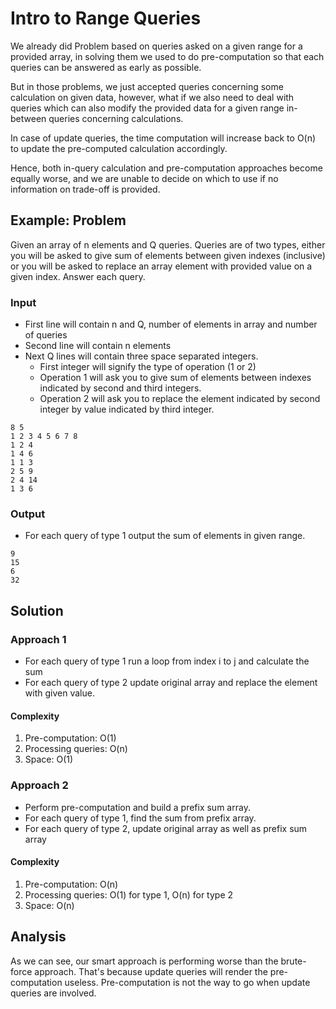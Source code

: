 # Intro to Range Queries
We already did Problem based on queries asked on a given range for a provided array, in solving them we used to do pre-computation so that each queries can be answered as early as possible.

But in those problems, we just accepted queries concerning some calculation on given data, however, what if we also need to deal with queries which can also modify the provided data for a given range in-between queries concerning calculations.

In case of update queries, the time computation will increase back to O(n) to update the pre-computed calculation accordingly.

Hence, both in-query calculation and pre-computation approaches become equally worse, and we are unable to decide on which to use if no information on trade-off is provided.

## Example: Problem
Given an array of n elements and Q queries. Queries are of two types, either you will be asked to give sum of elements between given indexes (inclusive) or you will be asked to replace an array element with provided value on a given index. Answer each query.

### Input
- First line will contain n and Q, number of elements in array and number of queries
- Second line will contain n elements
- Next Q lines will contain three space separated integers.
  - First integer will signify the type of operation (1 or 2)
  - Operation 1 will ask you to give sum of elements between indexes indicated by second and third integers.
  - Operation 2 will ask you to replace the element indicated by second integer by value indicated by third integer.
```
8 5
1 2 3 4 5 6 7 8
1 2 4
1 4 6
1 1 3
2 5 9
2 4 14
1 3 6
```

### Output
- For each query of type 1 output the sum of elements in given range.
```
9
15
6
32
```

## Solution
### Approach 1
- For each query of type 1 run a loop from index i to j and calculate the sum
- For each query of type 2 update original array and replace the element with given value.

#### Complexity
1. Pre-computation: O(1)
2. Processing queries: O(n)
3. Space: O(1)

### Approach 2
- Perform pre-computation and build a prefix sum array.
- For each query of type 1, find the sum from prefix array.
- For each query of type 2, update original array as well as prefix sum array

#### Complexity
1. Pre-computation: O(n)
2. Processing queries: O(1) for type 1, O(n) for type 2
3. Space: O(n)

## Analysis
As we can see, our smart approach is performing worse than the brute-force approach. That's because update queries will render the pre-computation useless. Pre-computation is not the way to go when update queries are involved.
